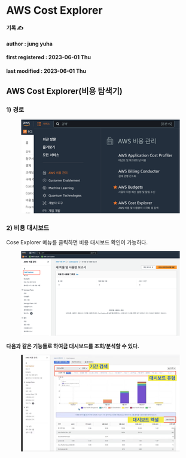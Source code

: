 # AWS Cost Explorer

**기록 ✍️**

#### author : jung yuha

#### first registered : 2023-06-01 Thu

#### last modified : 2023-06-01 Thu

## AWS Cost Explorer(비용 탐색기)

### 1) 경로

<figure><img src="../../.gitbook/assets/image (7) (1) (1).png" alt="" width="563"><figcaption></figcaption></figure>

### 2) 비용 대시보드

Cose Explorer 메뉴를 클릭하면 비용 대시보드 확인이 가능하다.

<figure><img src="../../.gitbook/assets/image (14) (1).png" alt=""><figcaption></figcaption></figure>

**다음과 같은 기능들로 하여금 대시보드를 조회/분석할 수 있다.**

<figure><img src="../../.gitbook/assets/image (8) (1).png" alt=""><figcaption></figcaption></figure>

